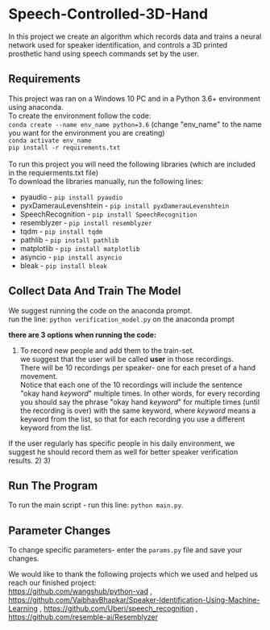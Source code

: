 # Speech-Controlled-3D-Hand
In this project we create an algorithm which records data and trains a neural network used for speaker identification, and controls a 3D printed prosthetic hand using speech commands set by the user.

## Requirements
This project was ran on a Windows 10 PC and in a Python 3.6+ environment using anaconda.<br/>
To create the environment follow the code:<br/>
`conda create --name env_name python=3.6` (change "env_name" to the name you want for the environment you are creating)<br/>
`conda activate env_name`<br/>
`pip install -r requirements.txt`<br/>
<br/>
To run this project you will need the following libraries (which are included in the requierments.txt file)<br/>
To download the libraries manually, run the following lines:
* pyaudio - `pip install pyaudio`
* pyxDamerauLevenshtein - `pip install pyxDamerauLevenshtein`
* SpeechRecognition - `pip install SpeechRecognition`
* resemblyzer - `pip install resemblyzer`
* tqdm - `pip install tqdm`
* pathlib - `pip install pathlib`
* matplotlib - `pip install matplotlib`
* asyncio - `pip install asyncio`
* bleak - `pip install bleak`

## Collect Data And Train The Model
We suggest running the code on the anaconda prompt.<br/>
run the line: `python verification_model.py` on the anaconda prompt

**there are 3 options when running the code:**
1) To record new people and add them to the train-set.<br/>
we suggest that the user will be called **user** in those recordings.<br/>
There will be 10 recordings per speaker- one for each preset of a hand movement.<br/>
Notice that each one of the 10 recordings will include the sentence "okay hand *keyword*" multiple times. In other words, for every recording you should say the phrase "okay hand *keyword*" for multiple times (until the recording is over) with the same keyword, where *keyword* means a keyword from the list, so that for each recording you use a different keyword from the list.<br/>

If the user regularly has specific people in his daily environment, we suggest he should record them as well for better speaker verification results.
2)
3)

## Run The Program 
To run the main script - run this line: `python main.py`.<br/>

## Parameter Changes
To change specific parameters- enter the `params.py` file and save your changes. <br/>

We would like to thank the following projects which we used and helped us reach our finished project:<br/>
https://github.com/wangshub/python-vad , 
https://github.com/VaibhavBhapkar/Speaker-Identification-Using-Machine-Learning , 
https://github.com/Uberi/speech_recognition , 
https://github.com/resemble-ai/Resemblyzer

